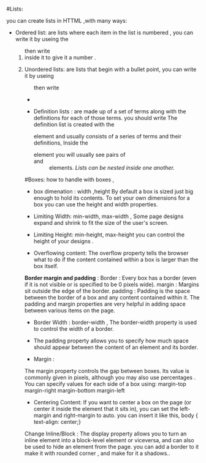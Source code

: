 #Lists:

you can create lists in HTTML ,with many ways:
- Ordered list: are lists where each item in the list is
numbered , you can write it by useing the <ol> then write <li> inside it to give it a number .
- Unordered lists: are lists that begin with a bullet point,
you can write it by useing <ul> then write <li>

- Definition lists : are made up of a set of terms along with the
definitions for each of those terms.
you should write The definition list is created with the <dl> element and usually consists of a series of terms and their definitions, Inside the <dl> element you will usually see pairs of <dt> and <dd> elements.
*Lists can be nested inside one another.*

#Boxes:
how to handle with boxes ,
- box dimenation : width ,height 
By default a box is sized just big enough to hold its contents. To
set your own dimensions for a box you can use the height and width properties.

- Limiting Width:
 min-width, max-width ,
Some page designs expand and shrink to fit the size of the user's screen.

- Limiting Height:
min-height, max-height
you can control the height of your designs .

- Overflowing content:
The overflow property tells the browser what to do if the content contained within a box is larger than the box itself.

**Border margin and padding** :
Border : Every box has a border (even if it is not visible or is specified to be 0 pixels wide).
margin : Margins sit outside the edge of the border.
padding : Padding is the space between the border of a box and any
content contained within it.
The padding and margin properties are very helpful in adding space
between various items on the page.

- Border Width : 
border-width , The border-width property is used to control the width
of a border.

- The padding property allows you to specify how much space should appear between the content of an element and its border.
- Margin :

The margin property controls the gap between boxes. Its value is commonly given in pixels, although you may also use percentages .
You can specify values for each
side of a box using:
margin-top
margin-right
margin-bottom
margin-left

- Centering Content:
If you want to center a box on the page (or center it inside the element that it sits in), you can set the left-margin and right-margin to auto. 
you can insert it like this,
body {
text-align: center;}

Change Inline/Block :
The display property allows you to turn an inline element into a block-level element or viceversa, and can also be used to
hide an element from the page.
you can add a border to it make it with rounded corner , and make for it a shadows..
